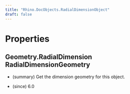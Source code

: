 ```yaml
---
title: "Rhino.DocObjects.RadialDimensionObject"
draft: false
---
```


# Properties
## Geometry.RadialDimension RadialDimensionGeometry
- (summary) 
     Get the dimension geometry for this object.
     
- (since) 6.0
